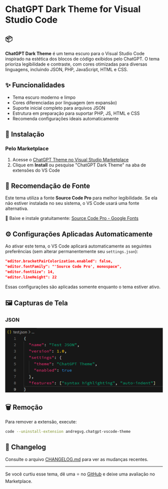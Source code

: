 # ChatGPT Dark Theme for Visual Studio Code

## 📦
**ChatGPT Dark Theme** é um tema escuro para o Visual Studio Code inspirado na estética dos blocos de código exibidos pelo ChatGPT. O tema prioriza legibilidade e contraste, com cores otimizadas para diversas linguagens, incluindo JSON, PHP, JavaScript, HTML e CSS.

## ✨ Funcionalidades
- Tema escuro moderno e limpo
- Cores diferenciadas por linguagem (em expansão)
- Suporte inicial completo para arquivos JSON
- Estrutura em preparação para suportar PHP, JS, HTML e CSS
- Recomenda configurações ideais automaticamente

## 🚀 Instalação

### Pelo Marketplace

1. Acesse o [ChatGPT Theme no Visual Studio Marketplace](https://marketplace.visualstudio.com/items?itemName=andregvg.chatgpt-vscode-theme)
2. Clique em **Install** ou pesquise "ChatGPT Dark Theme" na aba de extensões do VS Code

## 🧬 Recomendação de Fonte

Este tema utiliza a fonte **Source Code Pro** para melhor legibilidade. Se ela não estiver instalada no seu sistema, o VS Code usará uma fonte alternativa.

🔗 Baixe e instale gratuitamente: [Source Code Pro - Google Fonts](https://fonts.google.com/specimen/Source+Code+Pro)

## ⚙️ Configurações Aplicadas Automaticamente

Ao ativar este tema, o VS Code aplicará automaticamente as seguintes preferências (sem alterar permanentemente seu `settings.json`):

```json
"editor.bracketPairColorization.enabled": false,
"editor.fontFamily": "'Source Code Pro', monospace",
"editor.fontSize": 14,
"editor.lineHeight": 22
```

Essas configurações são aplicadas somente enquanto o tema estiver ativo.

## 🖼️ Capturas de Tela

### JSON
![JSON](images/json.png)

## 🗑️ Remoção

Para remover a extensão, execute:
```bash
code --uninstall-extension andregvg.chatgpt-vscode-theme
```

## 📄 Changelog

Consulte o arquivo [CHANGELOG.md](./CHANGELOG.md) para ver as mudanças recentes.

---

Se você curtiu esse tema, dê uma ⭐ no [GitHub](https://github.com/andregvg/chatgpt-vscode-theme) e deixe uma avaliação no Marketplace.

